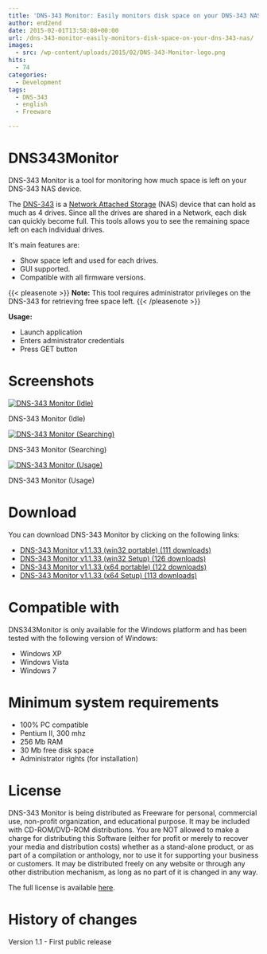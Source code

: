 ```yaml
---
title: 'DNS-343 Monitor: Easily monitors disk space on your DNS-343 NAS.'
author: end2end
date: 2015-02-01T13:58:08+00:00
url: /dns-343-monitor-easily-monitors-disk-space-on-your-dns-343-nas/
images:
  - src: /wp-content/uploads/2015/02/DNS-343-Monitor-logo.png
hits:
  - 74
categories:
  - Development
tags:
  - DNS-343
  - english
  - Freeware

---
```

# DNS343Monitor

DNS-343 Monitor is a tool for monitoring how much space is left on your DNS-343 NAS device.<!--more-->

The [DNS-343](http://www.google.com/?q=dns-343) is a [Network Attached Storage](http://en.wikipedia.org/wiki/Network-attached_storage)&nbsp;(NAS)&nbsp;device that can hold as much as 4 drives. Since all the drives are shared in a Network, each disk can quickly become full. This tools allows you to see the remaining space left on each individual drives.

It's main features are:

  * Show space left and used for each drives.
  * GUI supported.
  * Compatible with all firmware versions.

{{< pleasenote >}}
  **Note:** This tool requires administrator privileges on the DNS-343 for retrieving free space left.
{{< /pleasenote >}}


**Usage:**

* Launch application
* Enters administrator credentials
* Press GET button

# Screenshots

[![DNS-343 Monitor (Idle)](http://www.end2endzone.com/wp-content/uploads/2015/02/DNS-343-Monitor-Idle.png)](http://www.end2endzone.com/wp-content/uploads/2015/02/DNS-343-Monitor-Idle.png)

DNS-343 Monitor (Idle)

[![DNS-343 Monitor (Searching)](http://www.end2endzone.com/wp-content/uploads/2015/02/DNS-343-Monitor-Searching.png)](http://www.end2endzone.com/wp-content/uploads/2015/02/DNS-343-Monitor-Searching.png)

DNS-343 Monitor (Searching)

[![DNS-343 Monitor (Usage)](http://www.end2endzone.com/wp-content/uploads/2015/02/DNS-343-Monitor-Usage.png)](http://www.end2endzone.com/wp-content/uploads/2015/02/DNS-343-Monitor-Usage.png)

DNS-343 Monitor (Usage)

# Download

You can download DNS-343 Monitor by clicking on the following links:

* [ DNS-343 Monitor v1.1.33 (win32 portable) (111 downloads) ](http://www.end2endzone.com/download/675/ "Version 1.1.33")
* [ DNS-343 Monitor v1.1.33 (win32 Setup) (126 downloads) ](http://www.end2endzone.com/download/672/ "Version 1.1.33")
* [ DNS-343 Monitor v1.1.33 (x64 portable) (122 downloads) ](http://www.end2endzone.com/download/670/ "Version 1.1.33")
* [ DNS-343 Monitor v1.1.33 (x64 Setup) (113 downloads) ](http://www.end2endzone.com/download/666/ "Version 1.1.33")

# Compatible with

DNS343Monitor is only available for the Windows platform and has been tested with the following version of Windows:

  * Windows XP
  * Windows Vista
  * Windows 7

# Minimum system requirements

  * 100% PC compatible
  * Pentium II, 300 mhz
  * 256 Mb RAM
  * 30 Mb free disk space
  * Administrator rights (for installation)

# License

DNS-343 Monitor is being distributed as Freeware for personal, commercial use, non-profit organization, and educational purpose. It may be included with CD-ROM/DVD-ROM distributions. You are NOT allowed to make a charge for distributing this Software (either for profit or merely to recover your media and distribution costs) whether as a stand-alone product, or as part of a compilation or anthology, nor to use it for supporting your business or customers. It may be distributed freely on any website or through any other distribution mechanism, as long as no part of it is changed in any way.

The full license is available [here](http://www.end2endzone.com/wp-content/uploads/2015/02/DNS-343-Monitor-v1.1.28-EULA.htm).

# History of changes

Version 1.1 - First public release
